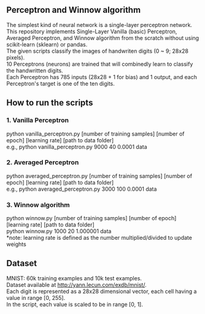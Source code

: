 ## Perceptron and Winnow algorithm
The simplest kind of neural network is a single-layer perceptron network.
<br />This repository implements Single-Layer Vanilla (basic) Perceptron, Averaged Perceptron, and Winnow algorithm from the scratch without using scikit-learn (sklearn) or pandas.
<br />The given scripts classify the images of handwriten digits (0 ~ 9; 28x28 pixels).
<br />10 Perceptrons (neurons) are trained that will combinedly learn to classify the handwritten digits.
<br />Each Perceptron has 785 inputs (28x28 + 1 for bias) and 1 output, and each Perceptron's target is one of the ten digits.


## How to run the scripts

### 1. Vanilla Perceptron
python vanilla_perceptron.py [number of training samples] [number of epoch] [learning rate] [path to data folder]
<br />e.g., python vanilla_perceptron.py 9000 40 0.0001 data

### 2. Averaged Perceptron
python averaged_perceptron.py [number of training samples] [number of epoch] [learning rate] [path to data folder]
<br />e.g., python averaged_perceptron.py 3000 100 0.0001 data

### 3. Winnow algorithm
python winnow.py [number of training samples] [number of epoch] [learning rate] [path to data folder]
<br />python winnow.py 1000 20 1.000001 data
<br />*note: learning rate is defined as the number multiplied/divided to update weights


## Dataset
MNIST: 60k training examples and 10k test examples.
<br />Dataset available at http://yann.lecun.com/exdb/mnist/.
<br />Each digit is represented as a 28x28 dimensional vector, each cell having a value in range [0, 255].
<br />In the script, each value is scaled to be in range [0, 1].
